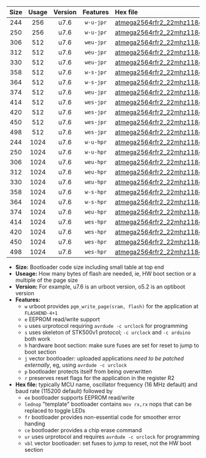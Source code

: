 |Size|Usage|Version|Features|Hex file|
|:-:|:-:|:-:|:-:|:--|
|244|256|u7.6|`w-u-jpr`|[atmega2564rfr2_22mhz1184_38400bps_ur_vbl.hex](https://raw.githubusercontent.com/stefanrueger/urboot/main//atmega2564rfr2_22mhz1184_38400bps_ur_vbl.hex)|
|250|256|u7.6|`w-u-jpr`|[atmega2564rfr2_22mhz1184_38400bps_lednop_ur_vbl.hex](https://raw.githubusercontent.com/stefanrueger/urboot/main//atmega2564rfr2_22mhz1184_38400bps_lednop_ur_vbl.hex)|
|306|512|u7.6|`weu-jpr`|[atmega2564rfr2_22mhz1184_38400bps_ee_ur_vbl.hex](https://raw.githubusercontent.com/stefanrueger/urboot/main//atmega2564rfr2_22mhz1184_38400bps_ee_ur_vbl.hex)|
|312|512|u7.6|`weu-jpr`|[atmega2564rfr2_22mhz1184_38400bps_ee_lednop_ur_vbl.hex](https://raw.githubusercontent.com/stefanrueger/urboot/main//atmega2564rfr2_22mhz1184_38400bps_ee_lednop_ur_vbl.hex)|
|330|512|u7.6|`weu-jpr`|[atmega2564rfr2_22mhz1184_38400bps_ee_lednop_fr_ur_vbl.hex](https://raw.githubusercontent.com/stefanrueger/urboot/main//atmega2564rfr2_22mhz1184_38400bps_ee_lednop_fr_ur_vbl.hex)|
|358|512|u7.6|`w-s-jpr`|[atmega2564rfr2_22mhz1184_38400bps_vbl.hex](https://raw.githubusercontent.com/stefanrueger/urboot/main//atmega2564rfr2_22mhz1184_38400bps_vbl.hex)|
|364|512|u7.6|`w-s-jpr`|[atmega2564rfr2_22mhz1184_38400bps_lednop_vbl.hex](https://raw.githubusercontent.com/stefanrueger/urboot/main//atmega2564rfr2_22mhz1184_38400bps_lednop_vbl.hex)|
|374|512|u7.6|`weu-jpr`|[atmega2564rfr2_22mhz1184_38400bps_ee_lednop_fr_ce_ur_vbl.hex](https://raw.githubusercontent.com/stefanrueger/urboot/main//atmega2564rfr2_22mhz1184_38400bps_ee_lednop_fr_ce_ur_vbl.hex)|
|414|512|u7.6|`wes-jpr`|[atmega2564rfr2_22mhz1184_38400bps_ee_vbl.hex](https://raw.githubusercontent.com/stefanrueger/urboot/main//atmega2564rfr2_22mhz1184_38400bps_ee_vbl.hex)|
|420|512|u7.6|`wes-jpr`|[atmega2564rfr2_22mhz1184_38400bps_ee_lednop_vbl.hex](https://raw.githubusercontent.com/stefanrueger/urboot/main//atmega2564rfr2_22mhz1184_38400bps_ee_lednop_vbl.hex)|
|450|512|u7.6|`wes-jpr`|[atmega2564rfr2_22mhz1184_38400bps_ee_lednop_fr_vbl.hex](https://raw.githubusercontent.com/stefanrueger/urboot/main//atmega2564rfr2_22mhz1184_38400bps_ee_lednop_fr_vbl.hex)|
|498|512|u7.6|`wes-jpr`|[atmega2564rfr2_22mhz1184_38400bps_ee_lednop_fr_ce_vbl.hex](https://raw.githubusercontent.com/stefanrueger/urboot/main//atmega2564rfr2_22mhz1184_38400bps_ee_lednop_fr_ce_vbl.hex)|
|244|1024|u7.6|`w-u-hpr`|[atmega2564rfr2_22mhz1184_38400bps_ur.hex](https://raw.githubusercontent.com/stefanrueger/urboot/main//atmega2564rfr2_22mhz1184_38400bps_ur.hex)|
|250|1024|u7.6|`w-u-hpr`|[atmega2564rfr2_22mhz1184_38400bps_lednop_ur.hex](https://raw.githubusercontent.com/stefanrueger/urboot/main//atmega2564rfr2_22mhz1184_38400bps_lednop_ur.hex)|
|306|1024|u7.6|`weu-hpr`|[atmega2564rfr2_22mhz1184_38400bps_ee_ur.hex](https://raw.githubusercontent.com/stefanrueger/urboot/main//atmega2564rfr2_22mhz1184_38400bps_ee_ur.hex)|
|312|1024|u7.6|`weu-hpr`|[atmega2564rfr2_22mhz1184_38400bps_ee_lednop_ur.hex](https://raw.githubusercontent.com/stefanrueger/urboot/main//atmega2564rfr2_22mhz1184_38400bps_ee_lednop_ur.hex)|
|330|1024|u7.6|`weu-hpr`|[atmega2564rfr2_22mhz1184_38400bps_ee_lednop_fr_ur.hex](https://raw.githubusercontent.com/stefanrueger/urboot/main//atmega2564rfr2_22mhz1184_38400bps_ee_lednop_fr_ur.hex)|
|358|1024|u7.6|`w-s-hpr`|[atmega2564rfr2_22mhz1184_38400bps.hex](https://raw.githubusercontent.com/stefanrueger/urboot/main//atmega2564rfr2_22mhz1184_38400bps.hex)|
|364|1024|u7.6|`w-s-hpr`|[atmega2564rfr2_22mhz1184_38400bps_lednop.hex](https://raw.githubusercontent.com/stefanrueger/urboot/main//atmega2564rfr2_22mhz1184_38400bps_lednop.hex)|
|374|1024|u7.6|`weu-hpr`|[atmega2564rfr2_22mhz1184_38400bps_ee_lednop_fr_ce_ur.hex](https://raw.githubusercontent.com/stefanrueger/urboot/main//atmega2564rfr2_22mhz1184_38400bps_ee_lednop_fr_ce_ur.hex)|
|414|1024|u7.6|`wes-hpr`|[atmega2564rfr2_22mhz1184_38400bps_ee.hex](https://raw.githubusercontent.com/stefanrueger/urboot/main//atmega2564rfr2_22mhz1184_38400bps_ee.hex)|
|420|1024|u7.6|`wes-hpr`|[atmega2564rfr2_22mhz1184_38400bps_ee_lednop.hex](https://raw.githubusercontent.com/stefanrueger/urboot/main//atmega2564rfr2_22mhz1184_38400bps_ee_lednop.hex)|
|450|1024|u7.6|`wes-hpr`|[atmega2564rfr2_22mhz1184_38400bps_ee_lednop_fr.hex](https://raw.githubusercontent.com/stefanrueger/urboot/main//atmega2564rfr2_22mhz1184_38400bps_ee_lednop_fr.hex)|
|498|1024|u7.6|`wes-hpr`|[atmega2564rfr2_22mhz1184_38400bps_ee_lednop_fr_ce.hex](https://raw.githubusercontent.com/stefanrueger/urboot/main//atmega2564rfr2_22mhz1184_38400bps_ee_lednop_fr_ce.hex)|

- **Size:** Bootloader code size including small table at top end
- **Useage:** How many bytes of flash are needed, ie, HW boot section or a multiple of the page size
- **Version:** For example, u7.6 is an urboot version, o5.2 is an optiboot version
- **Features:**
  + `w` urboot provides `pgm_write_page(sram, flash)` for the application at `FLASHEND-4+1`
  + `e` EEPROM read/write support
  + `u` uses urprotocol requiring `avrdude -c urclock` for programming
  + `s` uses skeleton of STK500v1 protocol; `-c urclock` and `-c arduino` both work
  + `h` hardware boot section: make sure fuses are set for reset to jump to boot section
  + `j` vector bootloader: uploaded applications *need to be patched externally*, eg, using `avrdude -c urclock`
  + `p` bootloader protects itself from being overwritten
  + `r` preserves reset flags for the application in the register R2
- **Hex file:** typically MCU name, oscillator frequency (16 MHz default) and baud rate (115200 default) followed by
  + `ee` bootloader supports EEPROM read/write
  + `lednop` "template" bootloader contains `mov rx,rx` nops that can be replaced to toggle LEDs
  + `fr` bootloader provides non-essential code for smoother error handing
  + `ce` bootloader provides a chip erase command
  + `ur` uses urprotocol and requires `avrdude -c urclock` for programming
  + `vbl` vector bootloader: set fuses to jump to reset, not the HW boot section
